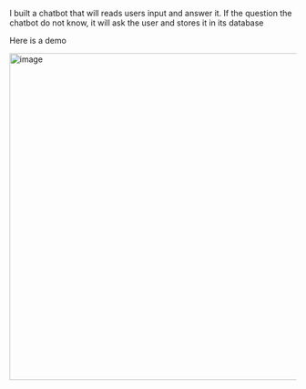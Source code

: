 I built a chatbot that will reads users input and answer it. If the question the chatbot do not know, it will ask the user and stores it in its database

Here is a demo 


<img width="574" alt="image" src="https://github.com/chanchunkiu/chatbot/assets/107382038/8a281078-d445-4569-b60a-d074f2522281">
